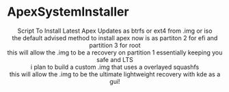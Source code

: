 # ApexSystemInstaller
<div align="center">
Script To Install Latest Apex Updates as btrfs or ext4 from .img or iso 
<div align="center">
the default advised method to install apex now is as partiton 2 for efi and partition 3 for root 
<div align="center">
  this will allow the .img to be a recovery on partition 1 essentially keeping you safe and LTS
<div align="center">
i plan to build a custom .img that uses a overlayed squashfs 
  <div align="center">
  this will allow the .img to be the ultimate lightweight recovery with kde as a gui!
